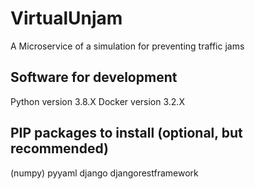 # VirtualUnjam
A Microservice of a simulation for preventing traffic jams

## Software for development
Python version 3.8.X
Docker version 3.2.X

## PIP packages to install (optional, but recommended)
(numpy)
pyyaml
django
djangorestframework
